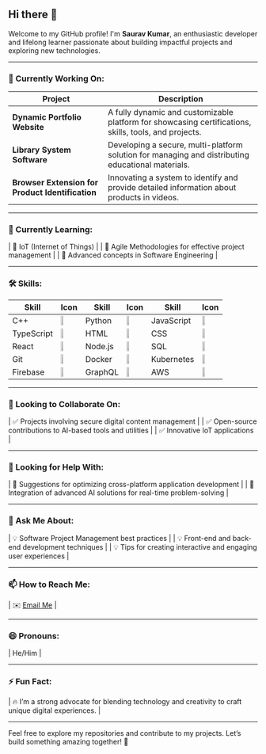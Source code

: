 ## Hi there 👋

Welcome to my GitHub profile! I'm **Saurav Kumar**, an enthusiastic developer and lifelong learner passionate about building impactful projects and exploring new technologies.

---

### 🔭 Currently Working On:
| Project | Description |
|---------|------------|
| **Dynamic Portfolio Website** | A fully dynamic and customizable platform for showcasing certifications, skills, tools, and projects. |
| **Library System Software** | Developing a secure, multi-platform solution for managing and distributing educational materials. |
| **Browser Extension for Product Identification** | Innovating a system to identify and provide detailed information about products in videos. |

---

### 🌱 Currently Learning:
| 🔹 IoT (Internet of Things) |
| 🔹 Agile Methodologies for effective project management |
| 🔹 Advanced concepts in Software Engineering |

---

### 🛠 Skills:
| Skill | Icon | Skill | Icon | Skill | Icon |
|----|----|----|----|----|----|
| C++ | <img src="https://cdn.jsdelivr.net/gh/devicons/devicon/icons/cplusplus/cplusplus-original.svg" width="40%"> | Python | <img src="https://cdn.jsdelivr.net/gh/devicons/devicon/icons/python/python-original.svg" width="40%"> | JavaScript | <img src="https://cdn.jsdelivr.net/gh/devicons/devicon/icons/javascript/javascript-original.svg" width="40%"> |
| TypeScript | <img src="https://cdn.jsdelivr.net/gh/devicons/devicon/icons/typescript/typescript-original.svg" width="40%"> | HTML | <img src="https://cdn.jsdelivr.net/gh/devicons/devicon/icons/html5/html5-original.svg" width="40%"> | CSS | <img src="https://cdn.jsdelivr.net/gh/devicons/devicon/icons/css3/css3-original.svg" width="40%"> |
| React | <img src="https://cdn.jsdelivr.net/gh/devicons/devicon/icons/react/react-original.svg" width="40%"> | Node.js | <img src="https://cdn.jsdelivr.net/gh/devicons/devicon/icons/nodejs/nodejs-original.svg" width="40%"> | SQL | <img src="https://cdn.jsdelivr.net/gh/devicons/devicon/icons/mysql/mysql-original.svg" width="40%"> |
| Git | <img src="https://cdn.jsdelivr.net/gh/devicons/devicon/icons/git/git-original.svg" width="40%"> | Docker | <img src="https://cdn.jsdelivr.net/gh/devicons/devicon/icons/docker/docker-original.svg" width="40%"> | Kubernetes | <img src="https://cdn.jsdelivr.net/gh/devicons/devicon/icons/kubernetes/kubernetes-plain.svg" width="40%"> |
| Firebase | <img src="https://cdn.jsdelivr.net/gh/devicons/devicon/icons/firebase/firebase-plain.svg" width="40%"> | GraphQL | <img src="https://cdn.jsdelivr.net/gh/devicons/devicon/icons/graphql/graphql-plain.svg" width="40%"> | AWS | <img src="https://cdn.jsdelivr.net/gh/devicons/devicon/icons/amazonwebservices/amazonwebservices-original.svg" width="40%"> |

---

### 👯 Looking to Collaborate On:
| ✅ Projects involving secure digital content management |
| ✅ Open-source contributions to AI-based tools and utilities |
| ✅ Innovative IoT applications |

---

### 🤔 Looking for Help With:
| 🚀 Suggestions for optimizing cross-platform application development |
| 🚀 Integration of advanced AI solutions for real-time problem-solving |

---

### 💬 Ask Me About:
| 💡 Software Project Management best practices |
| 💡 Front-end and back-end development techniques |
| 💡 Tips for creating interactive and engaging user experiences |

---

### 📫 How to Reach Me:
| ✉️ [Email Me](mailto:sauravkumar9447@gmail.com) |

---

### 😄 Pronouns:
| He/Him |

---

### ⚡ Fun Fact:
| 🔥 I’m a strong advocate for blending technology and creativity to craft unique digital experiences. |

---

Feel free to explore my repositories and contribute to my projects. Let’s build something amazing together! 🚀
